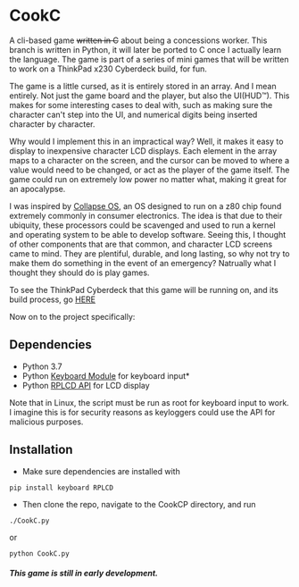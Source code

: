 # CookC
A cli-based game ~~written in C~~ about being a concessions worker.
This branch is written in Python, it will later be ported to C once I actually learn the language.
The game is part of a series of mini games that will be written to work on a ThinkPad x230 Cyberdeck build, for fun.


The game is a little cursed, as it is entirely stored in an array. And I mean entirely. Not just the game board and the player, but also the UI(HUD™). This makes for some interesting cases to deal with, such as making sure the character can't step into the UI, and numerical digits being inserted character by character.

Why would I implement this in an impractical way? Well, it makes it easy to display to inexpensive character LCD displays. Each element in the array maps to a character on the screen, and the cursor can be moved to where a value would need to be changed, or act as the player of the game itself. The game could run on extremely low power no matter what, making it great for an apocalypse. 

I was inspired by [Collapse OS](https://itsfoss.com/collapse-os/), an OS designed to run on a z80 chip found extremely commonly in consumer electronics. The idea is that due to their ubiquity, these processors could be scavenged and used to run a kernel and operating system to be able to develop software. Seeing this, I thought of other components that are that common, and character LCD screens came to mind. They are plentiful, durable, and long lasting, so why not try to make them do something in the event of an emergency? Natrually what I thought they should do is play games. 

To see the ThinkPad Cyberdeck that this game will be running on, and its build process, go [HERE](https://imgur.com/a/ExLBzjo)

Now on to the project specifically:

## Dependencies
+ Python 3.7
+ Python [Keyboard Module](https://pypi.org/project/keyboard/) for keyboard input*
+ Python [RPLCD API](https://rplcd.readthedocs.io/en/stable/index.html) for LCD display

Note that in Linux, the script must be run as root for keyboard input to work. I imagine this is for security reasons as keyloggers could use the API for malicious purposes.

## Installation
+ Make sure dependencies are installed with
``` 
pip install keyboard RPLCD
```
+ Then clone the repo, navigate to the CookCP directory, and run
```
./CookC.py
```
or
```
python CookC.py
```

##### This game is still in early development.
